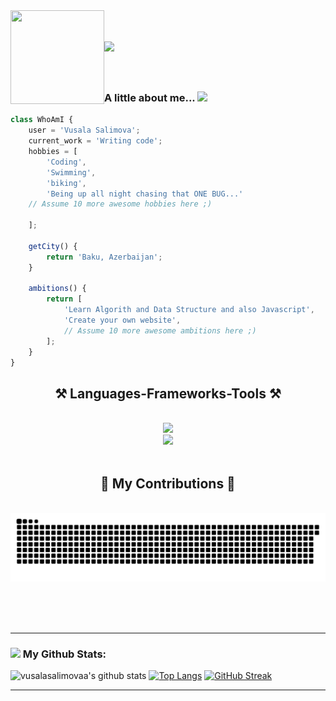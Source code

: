 <img height = "150" width = "150" align="left" src="https://images-wixmp-ed30a86b8c4ca887773594c2.wixmp.com/f/fd5e143e-3c83-45fa-aba1-d2c7a2c8146e/dhz6cwy-1afbe4a7-4252-4720-a559-db34694ffd53.png/v1/fill/w_889,h_899/alex__madagascar__png__by_josephpatrickbrennan_dhz6cwy-pre.png?token=eyJ0eXAiOiJKV1QiLCJhbGciOiJIUzI1NiJ9.eyJzdWIiOiJ1cm46YXBwOjdlMGQxODg5ODIyNjQzNzNhNWYwZDQxNWVhMGQyNmUwIiwiaXNzIjoidXJuOmFwcDo3ZTBkMTg4OTgyMjY0MzczYTVmMGQ0MTVlYTBkMjZlMCIsIm9iaiI6W1t7ImhlaWdodCI6Ijw9OTMxIiwicGF0aCI6IlwvZlwvZmQ1ZTE0M2UtM2M4My00NWZhLWFiYTEtZDJjN2EyYzgxNDZlXC9kaHo2Y3d5LTFhZmJlNGE3LTQyNTItNDcyMC1hNTU5LWRiMzQ2OTRmZmQ1My5wbmciLCJ3aWR0aCI6Ijw9OTIwIn1dXSwiYXVkIjpbInVybjpzZXJ2aWNlOmltYWdlLm9wZXJhdGlvbnMiXX0.v3Ibc_eX5r2hroFz8Xk4NEzRQmZHoJHNy2zflWbnuTk">

<h1 align="left">
    <img src="https://readme-typing-svg.herokuapp.com/?font=Righteous&size=50&&width=500&height=70&duration=4000&lines=Hi+There!+👋;+I'm+Vusala!;" />
	<br/> <br/>
</h1>


<!--<img src="https://user-images.githubusercontent.com/73097560/115834477-dbab4500-a447-11eb-908a-139a6edaec5c.gif"> -->  



### A little about me...  <img src="https://media.giphy.com/media/VgCDAzcKvsR6OM0uWg/giphy.gif" width="50"> 


```javascript
class WhoAmI {
    user = 'Vusala Salimova';
    current_work = 'Writing code';
    hobbies = [
        'Coding',
        'Swimming',
        'biking',
        'Being up all night chasing that ONE BUG...'
	// Assume 10 more awesome hobbies here ;)

    ];

    getCity() {
        return 'Baku, Azerbaijan';
    }

    ambitions() {
        return [
            'Learn Algorith and Data Structure and also Javascript',
            'Create your own website',
            // Assume 10 more awesome ambitions here ;)
        ];
    }
}
```



 <h2 align="center">⚒️ Languages-Frameworks-Tools ⚒️ </h2>
<br/>


<div align="center">
    <img src="https://skillicons.dev/icons?i=git,github,vscode,figma,html,css,bootstrap,sass,tailwind" /><br/>
    <img src="https://skillicons.dev/icons?i=nodejs,javascript,react,mongodb,redux" /><br>
</div>

<br/>


<div align="center">
  <h2>🐍 My Contributions 🐍</h2>
  <br>
  <img alt="snake eating my contributions" src="https://raw.githubusercontent.com/vusalasalimovaa/vusalasalimovaa/output/github-contribution-grid-snake-dark.svg" />
  
  <br/><br/><br/>
</div>

<hr/>

### <img src='https://media1.giphy.com/media/du3J3cXyzhj75IOgvA/giphy.gif?cid=ecf05e47x2g034i9pzwtzzsd3xgg2w9nr94t4tflbbgo3008&rid=giphy.gif' width='25' /> My Github Stats:
![vusalasalimovaa's github stats](https://github-readme-stats.vercel.app/api?username=vusalasalimovaa&show_icons=true&title_color=ffc857&icon_color=8ac926&text_color=daf7dc&bg_color=151515&hide=issues&count_private=true&include_all_commits=true)
[![Top Langs](https://github-readme-stats.vercel.app/api/top-langs/?username=vusalasalimovaa&layout=compact&text_color=daf7dc&bg_color=151515)](https://github.com/vusalasalimovaa/github-readme-stats)
[![GitHub Streak](https://github-readme-streak-stats.herokuapp.com/?user=vusalasalimovaa&theme=dark)](https://git.io/streak-stats)

<!--START_SECTION:waka-->

<!--END_SECTION:waka-->

---




